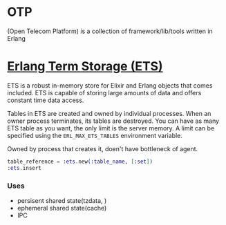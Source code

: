 # OTP

 (Open Telecom Platform) is a collection of framework/lib/tools written in Erlang

# [Erlang Term Storage (ETS)](https://elixirschool.com/en/lessons/specifics/ets/)

ETS is a robust in-memory store for Elixir and Erlang objects that comes included. ETS is capable of storing large amounts of data and offers constant time data access.

Tables in ETS are created and owned by individual processes. When an owner process terminates, its tables are destroyed. You can have as many ETS table as you want, the only limit is the server memory. A limit can be specified using the `ERL_MAX_ETS_TABLES` environment variable.

Owned by process that creates it, doen't have bottleneck of agent.

```elixir
table_reference = :ets.new(:table_name, [:set])
:ets.insert
```

### Uses

- persisent shared state(tzdata, )
- ephemeral shared state(cache)
- IPC

